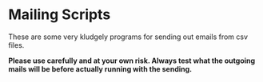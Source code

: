 # Mailing Scripts

These are some very kludgely programs for sending out emails from csv files.

**Please use carefully and at your own risk. Always test what the
outgoing mails will be before actually running with the sending.**
